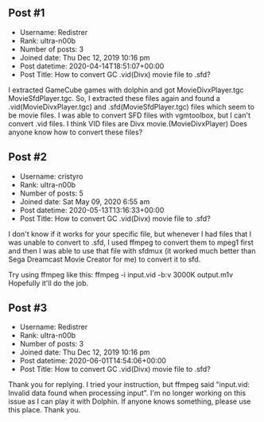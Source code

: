 ## Post #1
- Username: Redistrer
- Rank: ultra-n00b
- Number of posts: 3
- Joined date: Thu Dec 12, 2019 10:16 pm
- Post datetime: 2020-04-14T18:51:07+00:00
- Post Title: How to convert GC .vid(Divx) movie file to .sfd?

I extracted GameCube games with dolphin and got MovieDivxPlayer.tgc MovieSfdPlayer.tgc.
So, I extracted these files again and found a .vid(MovieDivxPlayer.tgc) and .sfd(MovieSfdPlayer.tgc) files which seem to be movie files.
I was able to convert SFD files with vgmtoolbox, but I can't convert .vid files.
I think VID files are Divx movie.(MovieDivxPlayer)
Does anyone know how to convert these files?
## Post #2
- Username: cristyro
- Rank: ultra-n00b
- Number of posts: 5
- Joined date: Sat May 09, 2020 6:55 am
- Post datetime: 2020-05-13T13:16:33+00:00
- Post Title: How to convert GC .vid(Divx) movie file to .sfd?

I don't know if it works for your specific file, but whenever I had files that I was unable to convert to .sfd, I used ffmpeg to convert them to mpeg1 first and then I was able to use that file with sfdmux (it worked much better than Sega Dreamcast Movie Creator for me) to convert it to sfd.

Try using ffmpeg like this:
ffmpeg -i input.vid -b:v 3000K output.m1v 
Hopefully it'll do the job.
## Post #3
- Username: Redistrer
- Rank: ultra-n00b
- Number of posts: 3
- Joined date: Thu Dec 12, 2019 10:16 pm
- Post datetime: 2020-06-01T14:54:06+00:00
- Post Title: How to convert GC .vid(Divx) movie file to .sfd?

Thank you for replying.
I tried your instruction, but ffmpeg said "input.vid: Invalid data found when processing input".
I'm no longer working on this issue as I can play it with Dolphin. 
If anyone knows something, please use this place.
Thank you.
